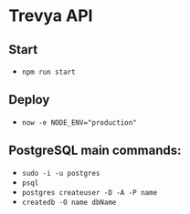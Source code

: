 # Trevya API

## Start

* ```npm run start```
## Deploy

* ```now -e NODE_ENV="production"```
## PostgreSQL main commands:

* ```sudo -i -u postgres```
* ```psql```
* ```postgres createuser -D -A -P name```
* ```createdb -O name dbName```